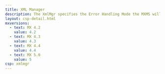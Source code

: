 ```yaml
---
title: XML Manager
description: The XmlMgr specifies the Error Handling Mode the MXMS will use when processing a Request XML document.
layout: csp-detail.html
mxversions:
  - text: MX 4.2
    value: 4.2
  - text: MX 4.3
    value: 4.3
  - text: MX 4.4
    value: 4.4
  - text: MX 5.0
    value: 5
csp: xmlmgr
---
```






